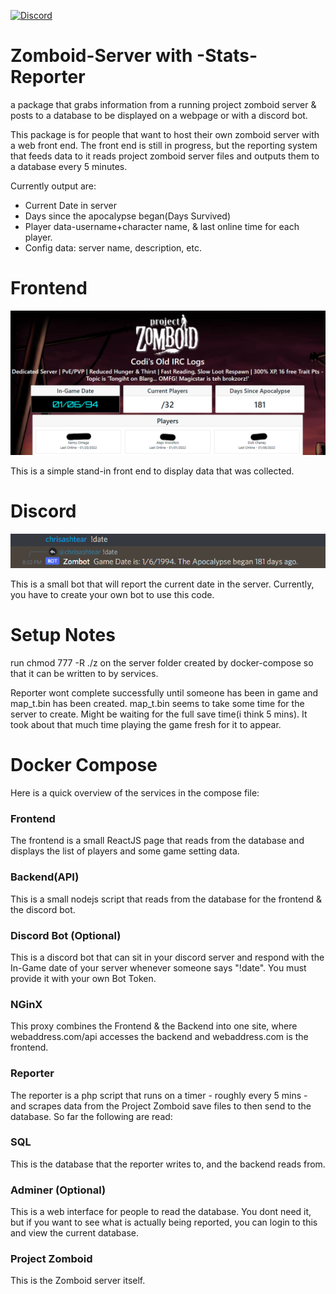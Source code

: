 [![Discord](https://img.shields.io/discord/417478014285381636.svg?label=discord&logo=discord&color=informational)](https://discord.gg/hYE2GAM)
# Zomboid-Server with -Stats-Reporter
a package that grabs information from a running project zomboid server &amp; posts to a database to be displayed on a webpage or with a discord bot.

This package is for people that want to host their own zomboid server with a web front end. The front end is still in progress, but the reporting system that feeds data to it reads project zomboid server files and outputs them to a database every 5 minutes. 

Currently output are:
- Current Date in server
- Days since the apocalypse began(Days Survived)
- Player data-username+character name, & last online time for each player.
- Config data: server name, description, etc.

# Frontend
![](/assets/frontend.png)

This is a simple stand-in front end to display data that was collected.

# Discord
![](/assets/discord.png)

This is a small bot that will report the current date in the server. Currently, you have to create your own bot to use this code. 

# Setup Notes

run chmod 777 -R ./z on the server folder created by docker-compose so that it can be written to by services.

Reporter wont complete successfully until someone has been in game and map_t.bin has been created. 
map_t.bin seems to take some time for the server to create. Might be waiting for the full save time(i think 5 mins). It took about that much time playing the game fresh for it to appear.

# Docker Compose

Here is a quick overview of the services in the compose file:

### Frontend
The frontend is a small ReactJS page that reads from the database and displays the list of players and some game setting data.

### Backend(API)
This is a small nodejs script that reads from the database for the frontend & the discord bot.

### Discord Bot (Optional)
This is a discord bot that can sit in your discord server and respond with the In-Game date of your server whenever someone says "!date". You must provide it with your own Bot Token.

### NGinX
This proxy combines the Frontend & the Backend into one site, where webaddress.com/api accesses the backend and webaddress.com is the frontend.

### Reporter
The reporter is a php script that runs on a timer - roughly every 5 mins - and scrapes data from the Project Zomboid save files to then send to the database. So far the following are read:

### SQL
This is the database that the reporter writes to, and the backend reads from.

### Adminer (Optional)
This is a web interface for people to read the database. You dont need it, but if you want to see what is actually being reported, you can login to this and view the current database.

### Project Zomboid
This is the Zomboid server itself.